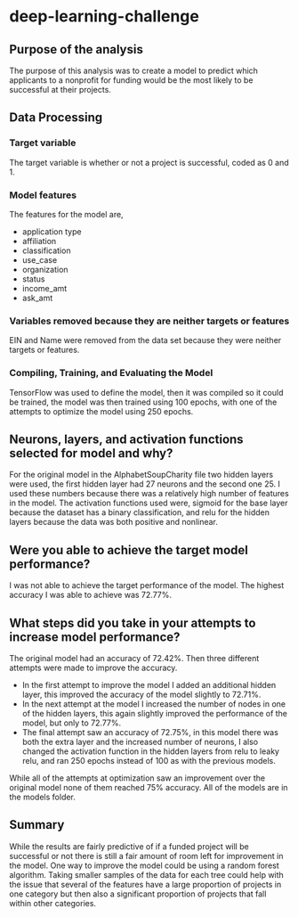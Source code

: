 # deep-learning-challenge

## Purpose of the analysis
The purpose of this analysis was to create a model to predict which applicants to a nonprofit for funding would be the most likely to be successful at their projects.

## Data Processing
### Target variable
The target variable is whether or not a project is successful, coded as 0 and 1.
### Model features
The features for the model are,
  + application type
  + affiliation
  + classification
  + use_case
  + organization
  + status
  + income_amt
  + ask_amt
### Variables removed because they are neither targets or features
EIN and Name were removed from the data set because they were neither targets or features.
### Compiling, Training, and Evaluating the Model
TensorFlow was used to define the model, then it was compiled so it could be trained, the model was then trained using 100 epochs, with one of the attempts to optimize the model using 250 epochs.
## Neurons, layers, and activation functions selected for model and why?
For the original model in the AlphabetSoupCharity file two hidden layers were used, the first hidden layer had 27 neurons and the second one 25. I used these numbers because there was a relatively high number of features in the model. The activation functions used were, sigmoid for the base layer because the dataset has a binary classification, and relu for the hidden layers because the data was both positive and nonlinear.
## Were you able to achieve the target model performance?
I was not able to achieve the target performance of the model. The highest accuracy I was able to achieve was 72.77%.

## What steps did you take in your attempts to increase model performance?
The original model had an accuracy of 72.42%. Then three different attempts were made to improve the accuracy.
  + In the first attempt to improve the model I added an additional hidden layer, this improved the accuracy of the model slightly to 72.71%.
  + In the next attempt at the model I increased the number of nodes in one of the hidden layers, this again slightly improved the performance of the model, but only to 72.77%.
  + The final attempt saw an accuracy of 72.75%, in this model there was both the extra layer and the increased number of neurons, I also changed the activation function in the hidden layers from relu to leaky relu, and ran 250 epochs instead of 100 as with the previous models.

While all of the attempts at optimization saw an improvement over the original model none of them reached 75% accuracy. All of the models are in the models folder.

## Summary
While the results are fairly predictive of if a funded project will be successful or not there is still a fair amount of room left for improvement in the model. One way to improve the model could be using a random forest algorithm. Taking smaller samples of the data for each tree could help with the issue that several of the features have a large proportion of projects in one category but then also a significant proportion of projects that fall within other categories.

